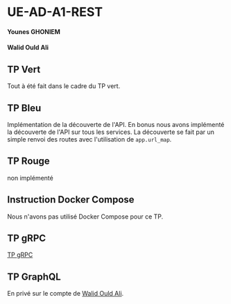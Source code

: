 # UE-AD-A1-REST

#### Younes GHONIEM
#### Walid Ould Ali

## TP Vert
Tout à été fait dans le cadre du TP vert.

## TP Bleu
Implémentation de la découverte de l'API.
En bonus nous avons implémenté la découverte de l'API sur tous les services.
La découverte se fait par un simple renvoi des routes avec l'utilisation de `app.url_map`.


## TP Rouge

non implémenté

## Instruction Docker Compose

Nous n'avons pas utilisé Docker Compose pour ce TP.


## TP gRPC

[TP gRPC](https://github.com/Dhoulnoun/UE-AD-A1-GRPC)

## TP GraphQL

En privé sur le compte de [Walid Ould Ali](https://github.com/Walid-Ouldali).